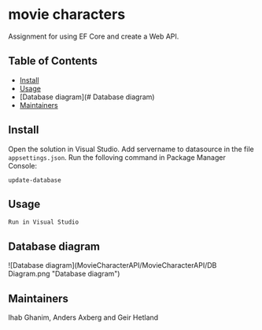 # movie characters


Assignment for using EF Core and create a Web API.

## Table of Contents

-   [Install](#install)
-   [Usage](#usage)
-   [Database diagram](# Database diagram)
-   [Maintainers](#maintainers)


## Install

Open the solution in Visual Studio. Add servername to datasource in the file `appsettings.json`. Run the folloving command in Package Manager Console:


```
update-database
```

## Usage

```
Run in Visual Studio
```

## Database diagram

![Database diagram](MovieCharacterAPI/MovieCharacterAPI/DB Diagram.png "Database diagram")

## Maintainers

Ihab Ghanim, Anders Axberg and Geir Hetland

